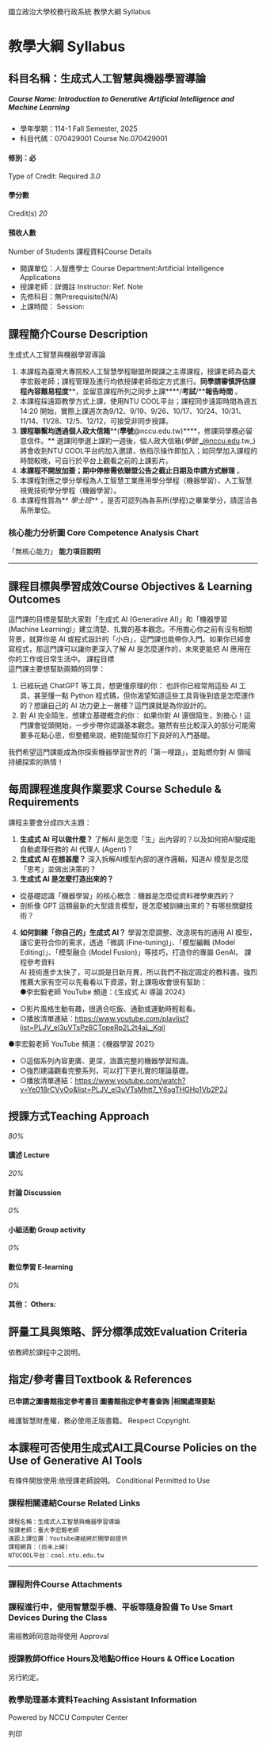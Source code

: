國立政治大學校務行政系統 教學大綱 Syllabus
# 教學大綱 Syllabus
##  科目名稱：生成式人工智慧與機器學習導論
#####  Course Name: Introduction to Generative Artificial Intelligence and Machine Learning
  * 學年學期：114-1 Fall Semester, 2025 
  * 科目代碼：070429001 Course No.070429001


#### 修別：必
Type of Credit: Required 
_3.0_
#### 學分數
Credit(s)
_20_
#### 預收人數
Number of Students
課程資料Course Details
  * 開課單位：人智應學士 Course Department:Artificial Intelligence Applications 
  * 授課老師：詳備註 Instructor: Ref. Note 
  * 先修科目：無Prerequisite(N/A)
  * 上課時間： Session: 


##  課程簡介Course Description
生成式人工智慧與機器學習導論
  1. 本課程為臺灣大專院校人工智慧學程聯盟所開課之主導課程，授課老師為臺大李宏毅老師；課程管理及進行均依授課老師指定方式進行。**同學請審慎評估課程內容難易程度****，並留意課程所列之同步上課****/****考試****/****報告時間** 。
  2. 本課程採遠距教學方式上課，使用NTU COOL平台；課程同步遠距時間為週五14:20 開始，實際上課週次為9/12、9/19、9/26、10/17、10/24、10/31、11/14、11/28、12/5、12/12，可接受非同步授課。
  3. **課程聯繫均透過個人政大信箱****(****學號****@nccu.edu.tw)****，修課同學務必留意信件。** 選課同學選上課約一週後，個人政大信箱(_學號_ _@nccu.edu.tw_)將會收到NTU COOL平台的加入邀請，依指示操作即加入；如同學加入課程的時間較晚，可自行於平台上觀看之前的上課影片。
  4. **本課程不開放加簽；期中停修需依聯盟公告之截止日期及申請方式辦理** 。
  5. 本課程對應之學分學程為人工智慧工業應用學分學程（機器學習）、人工智慧視覺技術學分學程（機器學習）。
  6. 本課程性質為** _學士班_** ，是否可認列為各系所(學程)之畢業學分，請逕洽各系所單位。


###  核心能力分析圖 Core Competence Analysis Chart
「無核心能力」 
**能力項目說明**
* * *
##  課程目標與學習成效Course Objectives & Learning Outcomes 
這門課的目標是幫助大家對「生成式 AI (Generative AI)」和「機器學習 (Machine Learning)」建立清楚、扎實的基本觀念。不用擔心你之前有沒有相關背景，就算你是 AI 或程式設計的「小白」，這門課也能帶你入門。如果你已經會寫程式，那這門課可以讓你更深入了解 AI 是怎麼運作的，未來更能把 AI 應用在你的工作或日常生活中。
課程目標  
這門課主要想幫助兩類的同學：
  1. 已經玩過 ChatGPT 等工具，想更懂原理的你： 也許你已經常用這些 AI 工具，甚至懂一點 Python 程式碼，但你渴望知道這些工具背後到底是怎麼運作的？想讓自己的 AI 功力更上一層樓？這門課就是為你設計的。
  2. 對 AI 完全陌生，想建立基礎概念的你： 如果你對 AI 還很陌生，別擔心！這門課會從頭開始，一步步帶你認識基本觀念。雖然有些比較深入的部分可能需要多花點心思，但整體來說，絕對能幫你打下良好的入門基礎。


我們希望這門課能成為你探索機器學習世界的「第一哩路」，並點燃你對 AI 領域持續探索的熱情！
##  每周課程進度與作業要求 Course Schedule & Requirements
課程主要會分成四大主題：  
1. **生成式 AI 可以做什麼？** 了解AI 是怎麼「生」出內容的？以及如何把AI變成能自動處理任務的 AI 代理人 (Agent)？  
2. **生成式 AI 在想甚麼？** 深入拆解AI模型內部的運作邏輯，知道AI 模型是怎麼「思考」並做出決策的？  
3. **生成式 AI 是怎麼打造出來的？**
  * 從基礎認識「機器學習」的核心概念：機器是怎麼從資料裡學東西的？
  * 剖析像 GPT 這類最新的大型語言模型，是怎麼被訓練出來的？有哪些關鍵技術？


4. **如何訓練「你自己的」生成式 AI？** 學習怎麼調整、改造現有的通用 AI 模型，讓它更符合你的需求，透過「微調 (Fine-tuning)」、「模型編輯 (Model Editing)」、「模型融合 (Model Fusion)」等技巧，打造你的專屬 GenAI。
課程參考資料  
AI 技術進步太快了，可以說是日新月異，所以我們不指定固定的教科書。強烈推薦大家有空可以先看看以下資源，對上課吸收會很有幫助：  
●李宏毅老師 YouTube 頻道：《生成式 AI 導論 2024》
  * ○影片風格生動有趣，很適合吃飯、通勤或運動時輕鬆看。
  * ○播放清單連結：https://www.youtube.com/playlist?list=PLJV_el3uVTsPz6CTopeRp2L2t4aL_KgiI


●李宏毅老師 YouTube 頻道：《機器學習 2021》
  * ○這個系列內容更廣、更深，涵蓋完整的機器學習知識。
  * ○強烈建議觀看完整系列，可以打下更扎實的理論基礎。
  * ○播放清單連結：https://www.youtube.com/watch?v=Ye018rCVvOo&list=PLJV_el3uVTsMhtt7_Y6sgTHGHp1Vb2P2J


##  授課方式Teaching Approach
_80%_
####  講述 Lecture
_20%_
####  討論 Discussion
_0%_
####  小組活動 Group activity
_0%_
####  數位學習 E-learning
_0%_
####  其他： Others:
##  評量工具與策略、評分標準成效Evaluation Criteria
依教師於課程中之說明。
##  指定/參考書目Textbook & References
####  已申請之圖書館指定參考書目  圖書館指定參考書查詢 |相關處理要點
維護智慧財產權，務必使用正版書籍。 Respect Copyright.
##  本課程可否使用生成式AI工具Course Policies on the Use of Generative AI Tools
有條件開放使用:依授課老師說明。 Conditional Permitted to Use 
###  課程相關連結Course Related Links
```
課程名稱：生成式人工智慧與機器學習導論
授課老師：臺大李宏毅老師
遠距上課位置：Youtube連結將於開學前提供
課程網頁：(尚未上線)
NTUCOOL平台：cool.ntu.edu.tw
```

* * *
###  課程附件Course Attachments
###  課程進行中，使用智慧型手機、平板等隨身設備 To Use Smart Devices During the Class
需經教師同意始得使用  Approval
###  授課教師Office Hours及地點Office Hours & Office Location
另行約定。
###  教學助理基本資料Teaching Assistant Information
Powered by NCCU Computer Center
  
列印
